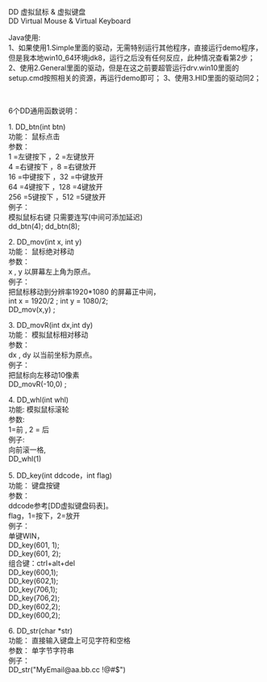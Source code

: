 <!DOCTYPE html PUBLIC "-//W3C//DTD XHTML 1.0 Transitional//EN" "http://www.w3.org/TR/xhtml1/DTD/xhtml1-transitional.dtd">
<html xmlns="http://www.w3.org/1999/xhtml">
<head>
<meta http-equiv="Content-Type" content="text/html; charset=utf-8" />

</head>

<body>
<p>DD 虚拟鼠标 &amp; 虚拟键盘<br />
  DD Virtual Mouse &amp; Virtual Keyboard<br />
</p>
<p>Java使用:  <br />
1、如果使用1.Simple里面的驱动，无需特别运行其他程序，直接运行demo程序，但是我本地win10_64环境jdk8，运行之后没有任何反应，此种情况查看第2步；
2、使用2.General里面的驱动，但是在这之前要超管运行drv.win10里面的setup.cmd按照相关的资源，再运行demo即可；
3、使用3.HID里面的驱动同2；
<p>&nbsp;</p>
<p>6个DD通用函数说明：</p>
<p>1. DD_btn(int btn)<br />
  功能： 鼠标点击<br />
  参数： <br />
  1 =左键按下 ，2 =左键放开<br />
  4 =右键按下 ，8 =右键放开<br />
  16 =中键按下 ，32 =中键放开<br />
  64 =4键按下 ，128 =4键放开<br />
  256 =5键按下 ，512 =5键放开 <br />
例子：<br />
模拟鼠标右键 只需要连写(中间可添加延迟) <br />
dd_btn(4); dd_btn(8);</p>
<p>2. DD_mov(int x, int y)<br />
  功能： 鼠标绝对移动<br />
  参数：<br />
x , y 以屏幕左上角为原点。<br />
  例子： <br />
  把鼠标移动到分辨率1920*1080 的屏幕正中间，<br />
  int x = 1920/2 ; int y = 1080/2;<br />
DD_mov(x,y) ;</p>
<p>3. DD_movR(int dx,int dy)<br />
  功能： 模拟鼠标相对移动<br />
  参数： <br />
  dx , dy 以当前坐标为原点。<br />
  例子：<br />
把鼠标向左移动10像素<br />
DD_movR(-10,0) ;</p>
<p>4. DD_whl(int whl)<br />
  功能: 模拟鼠标滚轮<br />
  参数:<br />
1=前 , 2 = 后<br />
  例子: <br />
  向前滚一格, <br />
  DD_whl(1)</p>
<p>5. DD_key(int ddcode，int flag)<br />
  功能： 键盘按键<br />
  参数： <br />
  ddcode参考[DD虚拟键盘码表]。<br />
  flag，1=按下，2=放开<br />
  例子： <br />
  单键WIN，<br />
  DD_key(601, 1);<br />
  DD_key(601, 2);<br />
  组合键：ctrl+alt+del<br />
  DD_key(600,1); <br />
  DD_key(602,1); <br />
  DD_key(706,1); <br />
  DD_key(706,2);<br />
  DD_key(602,2);<br />
  DD_key(600,2);</p>
<p>6. DD_str(char *str)<br />
  功能： 直接输入键盘上可见字符和空格<br />
  参数： 单字节字符串<br />
  例子：<br />
DD_str(&quot;MyEmail@aa.bb.cc !@#$&quot;)</p>
<p>&nbsp;</p>
</body>
</html>
